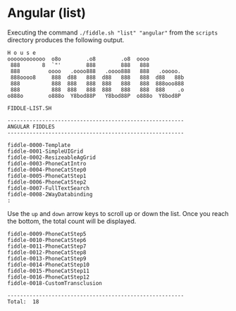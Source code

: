 Angular (list)
======

Executing the command `./fiddle.sh "list" "angular"` from the `scripts` directory produces the following output.


    H o u s e
    oooooooooooo  o8o        .o8        .o8  oooo
     888       8  `"'        888        888   888
     888         oooo   .oooo888   .oooo888   888   .ooooo.
     888oooo8     888  d88   888  d88   888   888  d88   88b
     888          888  888   888  888   888   888  888ooo888
     888          888  888   888  888   888   888  888    .o
    o888o        o888o  Y8bod88P   Y8bod88P  o888o  Y8bod8P
    
    FIDDLE-LIST.SH
    
    --------------------------------------------------------
    ANGULAR FIDDLES
    --------------------------------------------------------
    
    fiddle-0000-Template
    fiddle-0001-SimpleUIGrid
    fiddle-0002-ResizeableAgGrid
    fiddle-0003-PhoneCatIntro
    fiddle-0004-PhoneCatStep0
    fiddle-0005-PhoneCatStep1
    fiddle-0006-PhoneCatStep2
    fiddle-0007-FullTextSearch
    fiddle-0008-2WayDatabinding
    :
    
Use the `up` and `down` arrow keys to scroll up or down the list. Once you reach the bottom, the total count will
be displayed.


    fiddle-0009-PhoneCatStep5
    fiddle-0010-PhoneCatStep6
    fiddle-0011-PhoneCatStep7
    fiddle-0012-PhoneCatStep8
    fiddle-0013-PhoneCatStep9
    fiddle-0014-PhoneCatStep10
    fiddle-0015-PhoneCatStep11
    fiddle-0016-PhoneCatStep12
    fiddle-0018-CustomTransclusion
    
    --------------------------------------------------------
    Total:  18
